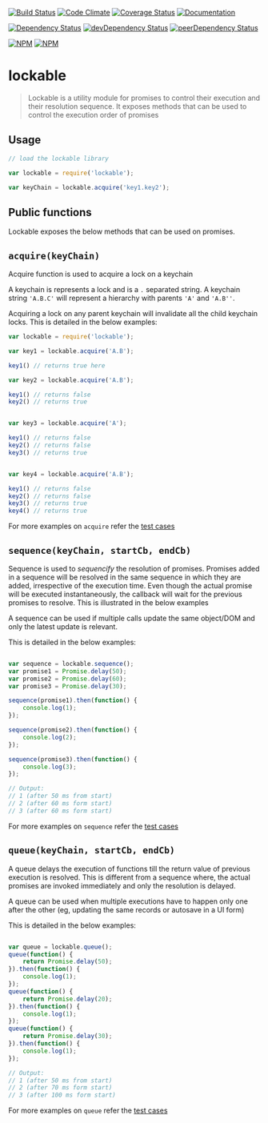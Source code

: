 [![Build Status](https://img.shields.io/travis/pranavjha/lockable.svg?style=flat-square)](https://travis-ci.org/pranavjha/lockable)
[![Code Climate](https://img.shields.io/codeclimate/github/pranavjha/lockable.svg?style=flat-square)](https://codeclimate.com/github/pranavjha/lockable)
[![Coverage Status](http://img.shields.io/coveralls/pranavjha/lockable.svg?style=flat-square)](https://coveralls.io/r/pranavjha/lockable)
[![Documentation](https://img.shields.io/badge/documentation-plus-green.svg?style=flat-square)](http://pranavjha.github.io/lockable/)

[![Dependency Status](https://img.shields.io/david/pranavjha/lockable.svg?style=flat-square)](https://david-dm.org/pranavjha/lockable)
[![devDependency Status](https://img.shields.io/david/dev/pranavjha/lockable.svg?style=flat-square)](https://david-dm.org/pranavjha/lockable#info=devDependencies)
[![peerDependency Status](https://img.shields.io/david/peer/pranavjha/lockable.svg?style=flat-square)](https://david-dm.org/pranavjha/lockable#info=peerDependencies)

[![NPM](https://nodei.co/npm/lockable.png)](https://nodei.co/npm/lockable/)
[![NPM](https://nodei.co/npm-dl/lockable.png?months=9&height=1)](https://nodei.co/npm/lockable/)


# lockable

> Lockable is a utility module for promises to control their execution and their resolution sequence. It exposes methods
 that can be used to control the execution order of promises

## Usage

```javascript
// load the lockable library

var lockable = require('lockable');

var keyChain = lockable.acquire('key1.key2');

```


## Public functions

Lockable exposes the below methods that can be used on promises.

## `acquire(keyChain)`

Acquire function is used to acquire a lock on a keychain

A keychain is represents a lock and is a `.` separated string. A keychain string `'A.B.C'` will represent a hierarchy
with parents `'A'` and `'A.B''`.

Acquiring a lock on any parent keychain will invalidate all the child keychain locks. This is detailed in the below
examples:

```javascript
var lockable = require('lockable');

var key1 = lockable.acquire('A.B');

key1() // returns true here

var key2 = lockable.acquire('A.B');

key1() // returns false
key2() // returns true


var key3 = lockable.acquire('A');

key1() // returns false
key2() // returns false
key3() // returns true


var key4 = lockable.acquire('A.B');

key1() // returns false
key2() // returns false
key3() // returns true
key4() // returns true
```

For more examples on `acquire` refer the [test cases](./test/acquire.js)


## `sequence(keyChain, startCb, endCb)`

Sequence is used to _sequencify_ the resolution of promises. Promises added in a sequence will be resolved in the same
sequence in which they are added, irrespective of the execution time. Even though the actual promise will be executed
instantaneously, the callback will wait for the previous promises to resolve. This is illustrated in the below examples

A sequence can be used if multiple calls update the same object/DOM and only the latest update is relevant.

This is detailed in the below examples:

```javascript

var sequence = lockable.sequence();
var promise1 = Promise.delay(50);
var promise2 = Promise.delay(60);
var promise3 = Promise.delay(30);

sequence(promise1).then(function() {
    console.log(1);
});

sequence(promise2).then(function() {
    console.log(2);
});

sequence(promise3).then(function() {
    console.log(3);
});

// Output:
// 1 (after 50 ms from start)
// 2 (after 60 ms form start)
// 3 (after 60 ms form start)

```

For more examples on `sequence` refer the [test cases](./test/sequence.js)

## `queue(keyChain, startCb, endCb)`

A queue delays the execution of functions till the return value of previous execution is resolved. This is different
from a sequence where, the actual promises are invoked immediately and only the resolution is delayed.

A queue can be used when multiple executions have to happen only one after the other (eg, updating the same records or
autosave in a UI form)

This is detailed in the below examples:

```javascript

var queue = lockable.queue();
queue(function() {
    return Promise.delay(50);
}).then(function() {
    console.log(1);
});
queue(function() {
    return Promise.delay(20);
}).then(function() {
    console.log(1);
});
queue(function() {
    return Promise.delay(30);
}).then(function() {
    console.log(1);
});

// Output:
// 1 (after 50 ms from start)
// 2 (after 70 ms form start)
// 3 (after 100 ms form start)

```

For more examples on `queue` refer the [test cases](./test/queue.js)

